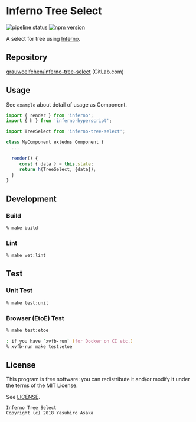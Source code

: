# Inferno Tree Select

[![pipeline status][status]][commit] [![npm version][version]][npm]

[status]: https://gitlab.com/grauwoelfchen/inferno-tree-select/badges/master/pipeline.svg
[commit]: https://gitlab.com/grauwoelfchen/inferno-tree-select/commits/master
[version]: https://img.shields.io/npm/v/inferno-tree-select.svg
[npm]: https://www.npmjs.com/package/inferno-tree-select

A select for tree using [Inferno](https://www.infernojs.org/).


## Repository

[grauwoelfchen/inferno-tree-select](
https://gitlab.com/grauwoelfchen/inferno-tree-select) (GitLab.com)


## Usage

See `example` about detail of usage as Component.

```javascript
import { render } from 'inferno';
import { h } from 'inferno-hyperscript';

import TreeSelect from 'inferno-tree-select';

class MyComponent extedns Component {
  ...

  render() {
     const { data } = this.state;
     return h(TreeSelect, {data});
  }
}
```

## Development

### Build

```zsh
% make build
```

### Lint

```zsh
% make vet:lint
```


## Test

### Unit Test

```zsh
% make test:unit
```

### Browser (EtoE) Test

```zsh
% make test:etoe

: if you have `xvfb-run` (for Docker on CI etc.)
% xvfb-run make test:etoe
```


## License

This program is free software: you can redistribute it and/or modify it
under the terms of the MIT License.

See [LICENSE](LICENSE).

```
Inferno Tree Select
Copyright (c) 2018 Yasuhiro Asaka
```
